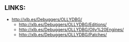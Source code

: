 ## LINKS:
* http://xlb.es/Debuggers/OLLYDBG/
  * http://xlb.es/Debuggers/OLLYDBG/Editions/
  * http://xlb.es/Debuggers/OLLYDBG/Olly%20Engines/
  * http://xlb.es/Debuggers/OLLYDBG/Patches/
